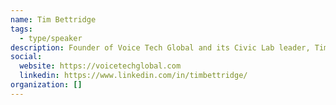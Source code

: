 ```yaml
---
name: Tim Bettridge
tags:
  - type/speaker
description: Founder of Voice Tech Global and its Civic Lab leader, Tim is also a passionate senior product designer and technologist. He specializes in taking deep dives into challenging domains in order to find human-centred solutions to complex problems. His experience in defining and shaping products ranges across many emergent technologies including voice interfaces, spatial computing and machine learning technologies and within a wide range of sectors including automotive, consumer tech, healthcare and media.
social:
  website: https://voicetechglobal.com
  linkedin: https://www.linkedin.com/in/timbettridge/
organization: []
---
```

